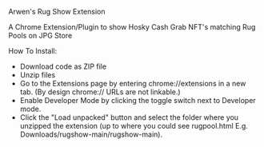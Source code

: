 Arwen's Rug Show Extension

A Chrome Extension/Plugin to show Hosky Cash Grab NFT's matching Rug Pools on JPG Store

How To Install:
- Download code as ZIP file
- Unzip files
- Go to the Extensions page by entering chrome://extensions in a new tab. (By design chrome:// URLs are not linkable.)
- Enable Developer Mode by clicking the toggle switch next to Developer mode.
- Click the "Load unpacked" button and select the folder where you unzipped the extension (up to where you could see rugpool.html E.g. Downloads/rugshow-main/rugshow-main).
 
